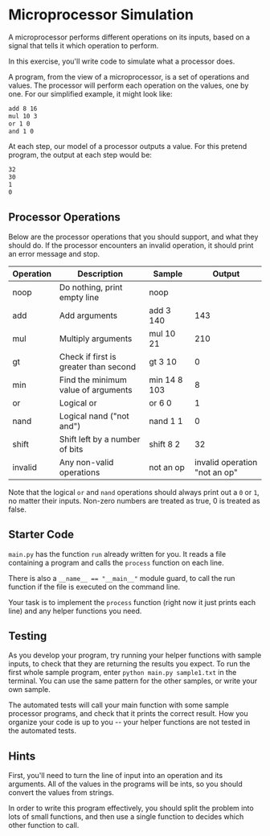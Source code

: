 # Microprocessor Simulation

A microprocessor performs different operations on its inputs, based on a signal
that tells it which operation to perform.

In this exercise, you'll write code to simulate what a processor does.

A program, from the view of a microprocessor, is a set of operations and values.
The processor will perform each operation on the values, one by one. For our simplified
example, it might look like:

```txt
add 8 16
mul 10 3
or 1 0
and 1 0
```

At each step, our model of a processor outputs a value. For this
pretend program, the output at each step would be:

```txt
32
30
1
0
```


## Processor Operations

Below are the processor operations that you should support, and what they should
do. If the processor encounters an invalid operation, it should print an error message and stop.

| Operation 	| Description                           	| Sample       	| Output 	|
|-----------	|---------------------------------------	|--------------	|--------	|
| noop      	| Do nothing, print empty line          	| noop         	|        	|
| add       	| Add arguments                         	| add 3 140    	| 143    	|
| mul       	| Multiply arguments                    	| mul 10 21    	| 210    	|
| gt        	| Check if first is greater than second 	| gt 3 10      	| 0      	|
| min       	| Find the minimum value of arguments   	| min 14 8 103 	| 8      	|
| or        	| Logical or                            	| or 6 0       	| 1      	|
| nand      	| Logical nand ("not and")              	| nand 1 1     	| 0      	|
| shift     	| Shift left by a number of bits        	| shift 8 2    	| 32     	|
| invalid     | Any non-valid operations                | not an op     | invalid operation "not an op" |

Note that the logical `or` and `nand` operations should always print out a `0` or
`1`, no matter their inputs. Non-zero numbers are treated as true, 0 is treated
as false.

## Starter Code

`main.py` has the function `run` already written for you. It reads a file
containing a program and calls the `process` function on each line.

There is also a `__name__ == "__main__"` module guard, to call the run function if
the file is executed on the command line.

Your task is to implement the `process` function (right now it just prints each line) and any helper functions you need.

## Testing

As you develop your program, try running your helper functions with sample
inputs, to check that they are returning the results you expect. To run the
first whole sample program, enter `python main.py sample1.txt` in the terminal.
You can use the same pattern for the other samples, or write your own sample.

The automated tests will call your main function with some sample processor 
programs, and check that it prints the correct result. How you organize your
code is up to you -- your helper functions are not tested in the automated
tests.

## Hints

First, you'll need to turn the line of input into an operation and its
arguments. All of the values in the programs will be ints, so you should convert
the values from strings.

In order to write this program effectively, you should split the problem into
lots of small functions, and then use a single function to decides which other 
function to call.
